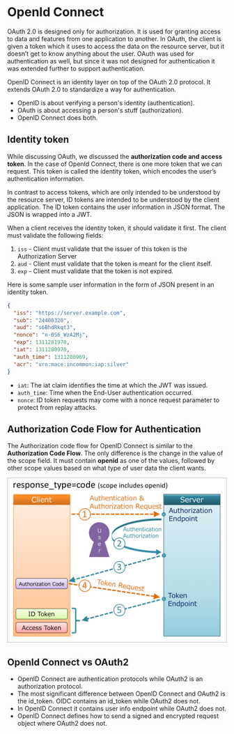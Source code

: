 # OpenId Connect

OAuth 2.0 is designed only for authorization. It is used for granting access to data and features from one application to another. In OAuth, the client is given a token which it uses to access the data on the resource server, but it doesn’t get to know anything about the user. OAuth was used for authentication as well, but since it was not designed for authentication it was extended further to support authentication.

OpenID Connect is an identity layer on top of the OAuth 2.0 protocol. It extends OAuth 2.0 to standardize a way for authentication.

- OpenID is about verifying a person's identity (authentication).
- OAuth is about accessing a person's stuff (authorization).
- OpenID Connect does both.

## Identity token

While discussing OAuth, we discussed the **authorization code and access token**. In the case of OpenId Connect, there is one more token that we can request. This token is called the identity token, which encodes the user’s authentication information.

In contrast to access tokens, which are only intended to be understood by the resource server, ID tokens are intended to be understood by the client application. The ID token contains the user information in JSON format. The JSON is wrapped into a JWT.

When a client receives the identity token, it should validate it first. The client must validate the following fields:

1. `iss` - Client must validate that the issuer of this token is the Authorization Server
2. `aud` - Client must validate that the token is meant for the client itself.
3. `exp` - Client must validate that the token is not expired.

Here is some sample user information in the form of JSON present in an identity token.

```json
{
  "iss": "https://server.example.com",
  "sub": "24400320",
  "aud": "s6BhdRkqt3",
  "nonce": "n-0S6_WzA2Mj",
  "exp": 1311281970,
  "iat": 1311280970,
  "auth_time": 1311280969,
  "acr": "urn:mace:incommon:iap:silver"
}
```

- `iat`: The iat claim identifies the time at which the JWT was issued.
- `auth_time`: Time when the End-User authentication occurred.
- `nonce`: ID token requests may come with a nonce request parameter to protect from replay attacks.

## Authorization Code Flow for Authentication

The Authorization code flow for OpenID Connect is similar to the **Authorization Code Flow**. The only difference is the change in the value of the scope field. It must contain **openid** as one of the values, followed by other scope values based on what type of user data the client wants.

![](../../assets/images/security/open_id_authorization_code_flow.png)

## OpenId Connect vs OAuth2

- OpenID Connect are authentication protocols while OAuth2 is an authorization protocol.
- The most significant difference between OpenID Connect and OAuth2 is the id_token. OIDC contains an id_token while OAuth2 does not.
- In OpenID Connect it contains user info endpoint while OAuth2 does not.
- OpenID Connect defines how to send a signed and encrypted request object where OAuth2 does not.
